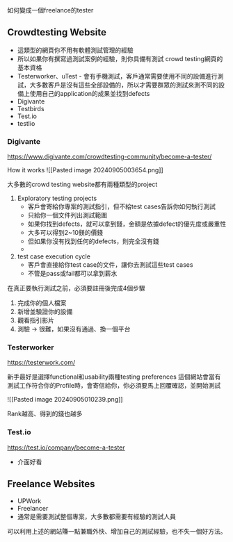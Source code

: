如何變成一個freelance的tester

## Crowdtesting Website

- 這類型的網頁你不用有軟體測試管理的經驗
- 所以如果你有撰寫過測試案例的經驗，則你具備有測試 crowd testing網頁的基本資格 
- Testerworker、uTest - 會有手機測試，客戶通常需要使用不同的設備進行測試，大多數客戶是沒有這些全部設備的，所以才需要群眾的測試來測不同的設備上使用自己的application的成果並找到defects
- Digivante
- Testbirds
- Test.io
- testlio


### Digivante

https://www.digivante.com/crowdtesting-community/become-a-tester/

How it works
![[Pasted image 20240905003654.png]]

大多數的crowd testing website都有兩種類型的project
1. Exploratory testing projects
   - 客戶會寄給你專案的測試指引，但不給test cases告訴你如何執行測試
   - 只給你一個文件列出測試範圍
   - 如果你找到defects，就可以拿到錢，金額是依據defect的優先度或嚴重性
   - 大多可以得到2~10鎂的價錢
   - 但如果你沒有找到任何的defects，則完全沒有錢
   - 
2. test case execution cycle
   - 客戶會直接給你test case的文件，讓你去測試這些test cases
   - 不管是pass或fail都可以拿到薪水

在真正要執行測試之前，必須要註冊後完成4個步驟
1. 完成你的個人檔案
2. 新增並驗證你的設備
3. 觀看指引影片
4. 測驗 -> 很難，如果沒有通過、換一個平台

### Testerworker

https://testerwork.com/

新手最好是選擇functional和usability兩種testing preferences
這個網站會當有測試工作符合你的Profile時，會寄信給你，你必須要馬上回覆確認，並開始測試

![[Pasted image 20240905010239.png]]

Rank越高、得到的錢也越多

###  Test.io

https://test.io/company/become-a-tester

- 介面好看

## Freelance Websites
- UPWork
- Freelancer
- 通常是需要測試整個專案，大多數都需要有經驗的測試人員


可以利用上述的網站賺一點兼職外快、增加自己的測試經驗，也不失一個好方法。
